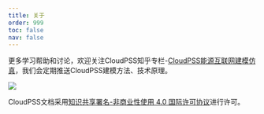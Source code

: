 ```yaml
---
title: 关于
order: 999
toc: false
nav: false
---
```



更多学习帮助和讨论，欢迎关注CloudPSS知乎专栏-[CloudPSS能源互联网建模仿真](https://zhuanlan.zhihu.com/cloudpss)，我们会定期推送CloudPSS建模方法、技术原理。

[![](https://i.creativecommons.org/l/by-nc/4.0/88x31.png)](https://creativecommons.org/licenses/by-nc/4.0/)

CloudPSS文档采用[知识共享署名-非商业性使用 4.0 国际许可协议](https://creativecommons.org/licenses/by-nc/4.0/)进行许可。